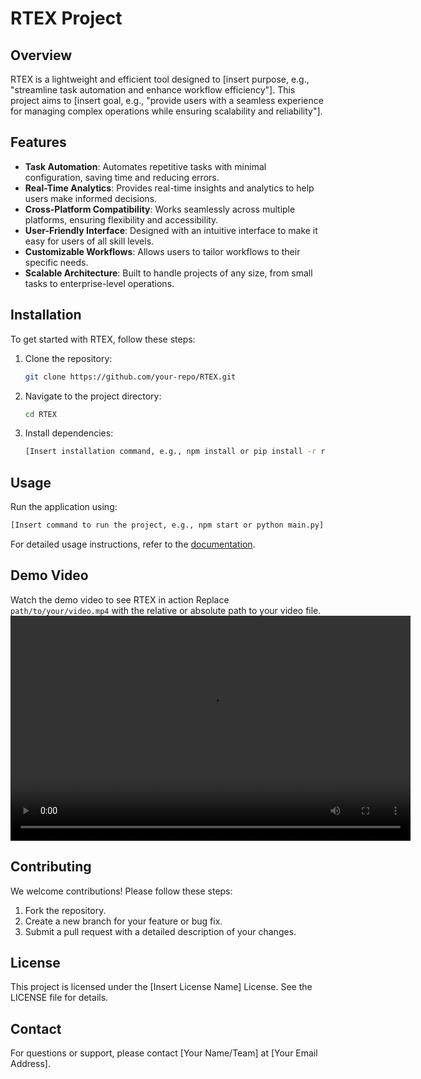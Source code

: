 # RTEX Project

## Overview
RTEX is a lightweight and efficient tool designed to [insert purpose, e.g., "streamline task automation and enhance workflow efficiency"]. This project aims to [insert goal, e.g., "provide users with a seamless experience for managing complex operations while ensuring scalability and reliability"].

## Features
- **Task Automation**: Automates repetitive tasks with minimal configuration, saving time and reducing errors.
- **Real-Time Analytics**: Provides real-time insights and analytics to help users make informed decisions.
- **Cross-Platform Compatibility**: Works seamlessly across multiple platforms, ensuring flexibility and accessibility.
- **User-Friendly Interface**: Designed with an intuitive interface to make it easy for users of all skill levels.
- **Customizable Workflows**: Allows users to tailor workflows to their specific needs.
- **Scalable Architecture**: Built to handle projects of any size, from small tasks to enterprise-level operations.

## Installation
To get started with RTEX, follow these steps:
1. Clone the repository:
   ```bash
   git clone https://github.com/your-repo/RTEX.git
   ```
2. Navigate to the project directory:
   ```bash
   cd RTEX
   ```
3. Install dependencies:
   ```bash
   [Insert installation command, e.g., npm install or pip install -r requirements.txt]
   ```

## Usage
Run the application using:
```bash
[Insert command to run the project, e.g., npm start or python main.py]
```
For detailed usage instructions, refer to the [documentation](#).

## Demo Video
Watch the demo video to see RTEX in action
Replace `path/to/your/video.mp4` with the relative or absolute path to your video file.
<video width="640" height="360" controls>
  <source src="C:\Users\acer\Downloads\baby\RTEX\Recording 2025-03-21 004634.mp4" type="video/mp4">
  Your browser does not support the video tag.
</video>

## Contributing
We welcome contributions! Please follow these steps:
1. Fork the repository.
2. Create a new branch for your feature or bug fix.
3. Submit a pull request with a detailed description of your changes.

## License
This project is licensed under the [Insert License Name] License. See the LICENSE file for details.

## Contact
For questions or support, please contact [Your Name/Team] at [Your Email Address].